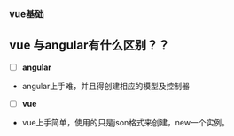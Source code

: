 ### vue基础
## vue 与angular有什么区别？？

- [ ] **angular**

-  angular上手难，并且得创建相应的模型及控制器

- [ ] **vue**

- vue上手简单，使用的只是json格式来创建，new一个实例。
